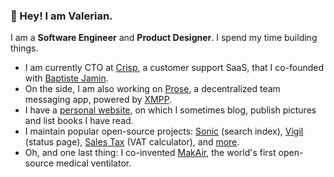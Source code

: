 ### 👋 Hey! I am Valerian.

I am a **Software Engineer** and **Product Designer**. I spend my time building things.

- I am currently CTO at [Crisp](https://crisp.chat/), a customer support SaaS, that I co-founded with [Baptiste Jamin](https://github.com/baptistejamin).
- On the side, I am also working on [Prose](https://prose.org/), a decentralized team messaging app, powered by [XMPP](https://xmpp.org/).
- I have a [personal website](https://valeriansaliou.name/), on which I sometimes blog, publish pictures and list books I have read.
- I maintain popular open-source projects: [Sonic](https://github.com/valeriansaliou/sonic) (search index), [Vigil](https://github.com/valeriansaliou/vigil) (status page), [Sales Tax](https://github.com/valeriansaliou/node-sales-tax) (VAT calculator), and [more](https://github.com/valeriansaliou?tab=repositories).
- Oh, and one last thing: I co-invented [MakAir](https://journal.valeriansaliou.name/makair-series-the-inception-of-an-open-source-ventilator-project/), the world's first open-source medical ventilator.
